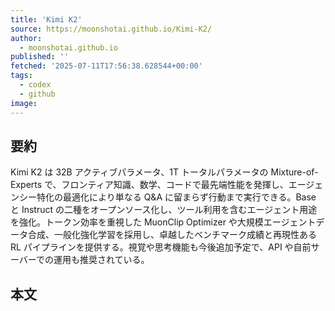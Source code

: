 ```yaml
---
title: 'Kimi K2'
source: https://moonshotai.github.io/Kimi-K2/
author:
  - moonshotai.github.io
published: ''
fetched: '2025-07-11T17:56:38.628544+00:00'
tags:
  - codex
  - github
image: 
---
```


## 要約

Kimi K2 は 32B アクティブパラメータ、1T トータルパラメータの Mixture-of-Experts で、フロンティア知識、数学、コードで最先端性能を発揮し、エージェンシー特化の最適化により単なる Q&A に留まらず行動まで実行できる。Base と Instruct の二種をオープンソース化し、ツール利用を含むエージェント用途を強化。トークン効率を重視した MuonClip Optimizer や大規模エージェントデータ合成、一般化強化学習を採用し、卓越したベンチマーク成績と再現性ある RL パイプラインを提供する。視覚や思考機能も今後追加予定で、API や自前サーバーでの運用も推奨されている。

## 本文

